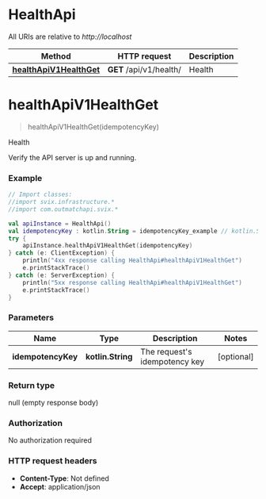 # HealthApi

All URIs are relative to *http://localhost*

Method | HTTP request | Description
------------- | ------------- | -------------
[**healthApiV1HealthGet**](HealthApi.md#healthApiV1HealthGet) | **GET** /api/v1/health/ | Health


<a name="healthApiV1HealthGet"></a>
# **healthApiV1HealthGet**
> healthApiV1HealthGet(idempotencyKey)

Health

Verify the API server is up and running.

### Example
```kotlin
// Import classes:
//import svix.infrastructure.*
//import com.outmatchapi.svix.*

val apiInstance = HealthApi()
val idempotencyKey : kotlin.String = idempotencyKey_example // kotlin.String | The request's idempotency key
try {
    apiInstance.healthApiV1HealthGet(idempotencyKey)
} catch (e: ClientException) {
    println("4xx response calling HealthApi#healthApiV1HealthGet")
    e.printStackTrace()
} catch (e: ServerException) {
    println("5xx response calling HealthApi#healthApiV1HealthGet")
    e.printStackTrace()
}
```

### Parameters

Name | Type | Description  | Notes
------------- | ------------- | ------------- | -------------
 **idempotencyKey** | **kotlin.String**| The request&#39;s idempotency key | [optional]

### Return type

null (empty response body)

### Authorization

No authorization required

### HTTP request headers

 - **Content-Type**: Not defined
 - **Accept**: application/json

